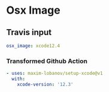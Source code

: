 # Osx Image

## Travis input

```yaml
osx_image: xcode12.4
```

### Transformed Github Action

```yaml
- uses: maxim-lobanov/setup-xcode@v1
  with:
    xcode-version: '12.3'
```
